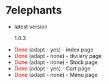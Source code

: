 # 7elephants

<ul>
    <li><span style = "green">latest version </span><p>1.0.3</p></li>
    <li><span style="color: red">Done</span> (adapt - yes) - index page</li>
    <li><span style="color: red">Done</span> (adapt - none) - divilery page</li>
    <li><span style="color: red">Done</span> (adapt - none) - Stock page</li>
    <li><span style="color: red">Done</span> (adapt - yes) - Cart page</li>
    <li><span style="color: red">Done</span> (adapt - none) - Menu page</li>
</ul>
